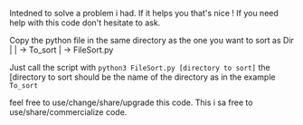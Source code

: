 Intedned to solve a problem i had.
If it helps you that's nice !
If you need help with this code don't hesitate to ask.

Copy the python file in the same directory as the one you want to sort 
as 
Dir
 |
 | -> To_sort
 | -> FileSort.py
 
Just call the script with 
```python3 FileSort.py [directory to sort]```
the [directory to sort should be the name of the directory as in the example ```To_sort```

feel free to use/change/share/upgrade this code.
This i sa free to use/share/commercialize code. 
